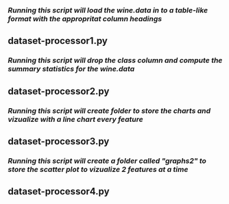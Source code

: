 ### *Running this script will load the wine.data in to a table-like format with the appropritat column headings* ###

## dataset-processor1.py ##

### *Running this script will drop the class column and compute the summary statistics for the wine.data* ###

## dataset-processor2.py ##


### *Running this script will create folder to store the charts and vizualize with a line chart every feature* ###

## dataset-processor3.py ##

### *Running this script will create a folder called "graphs2" to store the scatter plot to vizualize 2 features at a time* ###

## dataset-processor4.py ##
